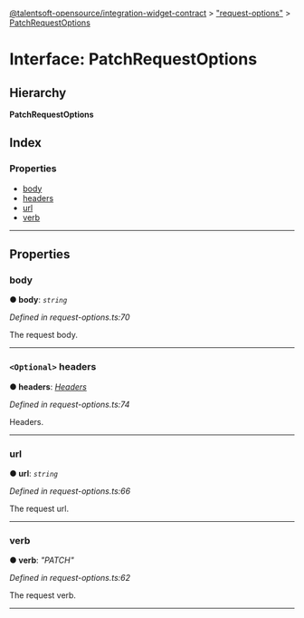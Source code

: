 [@talentsoft-opensource/integration-widget-contract](../README.md) > ["request-options"](../modules/_request_options_.md) > [PatchRequestOptions](../interfaces/_request_options_.patchrequestoptions.md)

# Interface: PatchRequestOptions

## Hierarchy

**PatchRequestOptions**

## Index

### Properties

* [body](_request_options_.patchrequestoptions.md#body)
* [headers](_request_options_.patchrequestoptions.md#headers)
* [url](_request_options_.patchrequestoptions.md#url)
* [verb](_request_options_.patchrequestoptions.md#verb)

---

## Properties

<a id="body"></a>

###  body

**● body**: *`string`*

*Defined in request-options.ts:70*

The request body.

___
<a id="headers"></a>

### `<Optional>` headers

**● headers**: *[Headers](_request_options_.headers.md)*

*Defined in request-options.ts:74*

Headers.

___
<a id="url"></a>

###  url

**● url**: *`string`*

*Defined in request-options.ts:66*

The request url.

___
<a id="verb"></a>

###  verb

**● verb**: *"PATCH"*

*Defined in request-options.ts:62*

The request verb.

___


